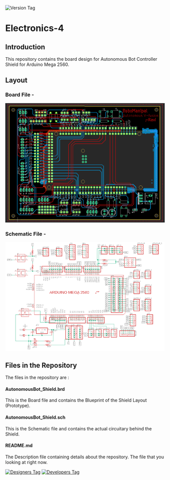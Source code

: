 ![Version Tag](https://img.shields.io/badge/Version-1.0.0-blue.svg)

# Electronics-4

## Introduction
This repository contains the board design for Autonomous Bot Controller Shield for Arduino Mega 2560.

## Layout

### Board File -

![Image1](./brd.png)

### Schematic File -

![Image2](./sch.png)

## Files in the Repository
The files in the repository are :

#### AutonomousBot_Shield.brd
This is the Board file and contains the Blueprint of the Shield Layout (Prototype).

#### AutonomousBot_Shield.sch
This is the Schematic file and contains the actual circuitary behind the Shield.

#### README.md
The Description file containing details about the repository. The file that you looking at right now.

[![Designers Tag](https://img.shields.io/badge/Designer-BeamingBear-green.svg)](https://github.com/BeamingBear)
[![Developers Tag](https://img.shields.io/badge/Developer-shashank3199-red.svg)](https://github.com/shashank3199)